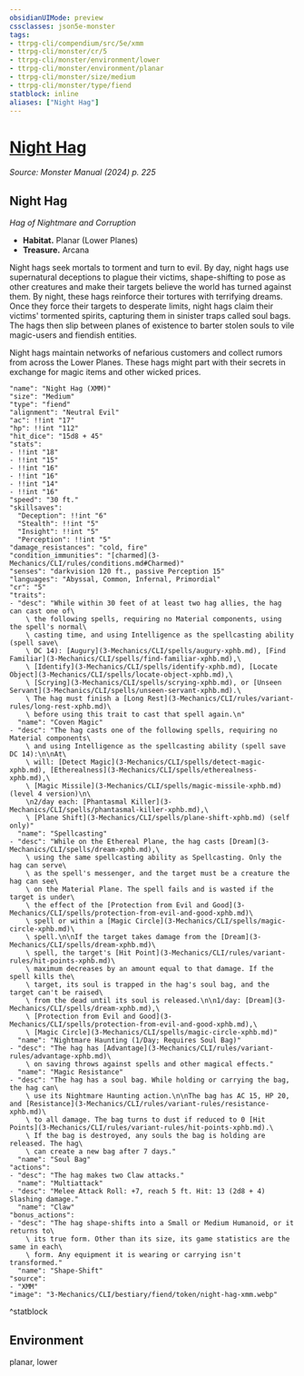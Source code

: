 ```yaml
---
obsidianUIMode: preview
cssclasses: json5e-monster
tags:
- ttrpg-cli/compendium/src/5e/xmm
- ttrpg-cli/monster/cr/5
- ttrpg-cli/monster/environment/lower
- ttrpg-cli/monster/environment/planar
- ttrpg-cli/monster/size/medium
- ttrpg-cli/monster/type/fiend
statblock: inline
aliases: ["Night Hag"]
---
```

# [Night Hag](3-Mechanics\CLI\bestiary\fiend/night-hag-xmm.md)
*Source: Monster Manual (2024) p. 225*  

## Night Hag

*Hag of Nightmare and Corruption*

- **Habitat.** Planar (Lower Planes)  
- **Treasure.** Arcana  

Night hags seek mortals to torment and turn to evil. By day, night hags use supernatural deceptions to plague their victims, shape-shifting to pose as other creatures and make their targets believe the world has turned against them. By night, these hags reinforce their tortures with terrifying dreams. Once they force their targets to desperate limits, night hags claim their victims' tormented spirits, capturing them in sinister traps called soul bags. The hags then slip between planes of existence to barter stolen souls to vile magic-users and fiendish entities.

Night hags maintain networks of nefarious customers and collect rumors from across the Lower Planes. These hags might part with their secrets in exchange for magic items and other wicked prices.

```statblock
"name": "Night Hag (XMM)"
"size": "Medium"
"type": "fiend"
"alignment": "Neutral Evil"
"ac": !!int "17"
"hp": !!int "112"
"hit_dice": "15d8 + 45"
"stats":
- !!int "18"
- !!int "15"
- !!int "16"
- !!int "16"
- !!int "14"
- !!int "16"
"speed": "30 ft."
"skillsaves":
  "Deception": !!int "6"
  "Stealth": !!int "5"
  "Insight": !!int "5"
  "Perception": !!int "5"
"damage_resistances": "cold, fire"
"condition_immunities": "[charmed](3-Mechanics/CLI/rules/conditions.md#Charmed)"
"senses": "darkvision 120 ft., passive Perception 15"
"languages": "Abyssal, Common, Infernal, Primordial"
"cr": "5"
"traits":
- "desc": "While within 30 feet of at least two hag allies, the hag can cast one of\
    \ the following spells, requiring no Material components, using the spell's normal\
    \ casting time, and using Intelligence as the spellcasting ability (spell save\
    \ DC 14): [Augury](3-Mechanics/CLI/spells/augury-xphb.md), [Find Familiar](3-Mechanics/CLI/spells/find-familiar-xphb.md),\
    \ [Identify](3-Mechanics/CLI/spells/identify-xphb.md), [Locate Object](3-Mechanics/CLI/spells/locate-object-xphb.md),\
    \ [Scrying](3-Mechanics/CLI/spells/scrying-xphb.md), or [Unseen Servant](3-Mechanics/CLI/spells/unseen-servant-xphb.md).\
    \ The hag must finish a [Long Rest](3-Mechanics/CLI/rules/variant-rules/long-rest-xphb.md)\
    \ before using this trait to cast that spell again.\n"
  "name": "Coven Magic"
- "desc": "The hag casts one of the following spells, requiring no Material components\
    \ and using Intelligence as the spellcasting ability (spell save DC 14):\n\nAt\
    \ will: [Detect Magic](3-Mechanics/CLI/spells/detect-magic-xphb.md), [Etherealness](3-Mechanics/CLI/spells/etherealness-xphb.md),\
    \ [Magic Missile](3-Mechanics/CLI/spells/magic-missile-xphb.md) (level 4 version)\n\
    \n2/day each: [Phantasmal Killer](3-Mechanics/CLI/spells/phantasmal-killer-xphb.md),\
    \ [Plane Shift](3-Mechanics/CLI/spells/plane-shift-xphb.md) (self only)"
  "name": "Spellcasting"
- "desc": "While on the Ethereal Plane, the hag casts [Dream](3-Mechanics/CLI/spells/dream-xphb.md),\
    \ using the same spellcasting ability as Spellcasting. Only the hag can serve\
    \ as the spell's messenger, and the target must be a creature the hag can see\
    \ on the Material Plane. The spell fails and is wasted if the target is under\
    \ the effect of the [Protection from Evil and Good](3-Mechanics/CLI/spells/protection-from-evil-and-good-xphb.md)\
    \ spell or within a [Magic Circle](3-Mechanics/CLI/spells/magic-circle-xphb.md)\
    \ spell.\n\nIf the target takes damage from the [Dream](3-Mechanics/CLI/spells/dream-xphb.md)\
    \ spell, the target's [Hit Point](3-Mechanics/CLI/rules/variant-rules/hit-points-xphb.md)\
    \ maximum decreases by an amount equal to that damage. If the spell kills the\
    \ target, its soul is trapped in the hag's soul bag, and the target can't be raised\
    \ from the dead until its soul is released.\n\n1/day: [Dream](3-Mechanics/CLI/spells/dream-xphb.md),\
    \ [Protection from Evil and Good](3-Mechanics/CLI/spells/protection-from-evil-and-good-xphb.md),\
    \ [Magic Circle](3-Mechanics/CLI/spells/magic-circle-xphb.md)"
  "name": "Nightmare Haunting (1/Day; Requires Soul Bag)"
- "desc": "The hag has [Advantage](3-Mechanics/CLI/rules/variant-rules/advantage-xphb.md)\
    \ on saving throws against spells and other magical effects."
  "name": "Magic Resistance"
- "desc": "The hag has a soul bag. While holding or carrying the bag, the hag can\
    \ use its Nightmare Haunting action.\n\nThe bag has AC 15, HP 20, and [Resistance](3-Mechanics/CLI/rules/variant-rules/resistance-xphb.md)\
    \ to all damage. The bag turns to dust if reduced to 0 [Hit Points](3-Mechanics/CLI/rules/variant-rules/hit-points-xphb.md).\
    \ If the bag is destroyed, any souls the bag is holding are released. The hag\
    \ can create a new bag after 7 days."
  "name": "Soul Bag"
"actions":
- "desc": "The hag makes two Claw attacks."
  "name": "Multiattack"
- "desc": "Melee Attack Roll: +7, reach 5 ft. Hit: 13 (2d8 + 4) Slashing damage."
  "name": "Claw"
"bonus_actions":
- "desc": "The hag shape-shifts into a Small or Medium Humanoid, or it returns to\
    \ its true form. Other than its size, its game statistics are the same in each\
    \ form. Any equipment it is wearing or carrying isn't transformed."
  "name": "Shape-Shift"
"source":
- "XMM"
"image": "3-Mechanics/CLI/bestiary/fiend/token/night-hag-xmm.webp"
```
^statblock

## Environment

planar, lower